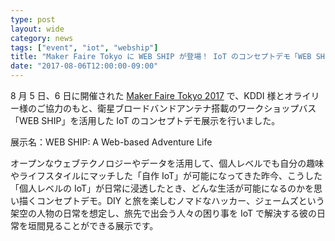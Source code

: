 ```yaml
---
type: post
layout: wide
category: news
tags: ["event", "iot", "webship"]
title: "Maker Faire Tokyo に WEB SHIP が登場！ IoT のコンセプトデモ「WEB SHIP: A Web-based Adventure Life」の展示を行いました"
date: "2017-08-06T12:00:00-09:00"
---
```

8 月 5 日、6 日に開催された [Maker Faire Tokyo 2017](https://makezine.jp/event/mft2017/) で、KDDI 様とオライリー様のご協力のもと、衛星ブロードバンドアンテナ搭載のワークショップバス「WEB SHIP」を活用した IoT のコンセプトデモ展示を行いました。

展示名：WEB SHIP: A Web-based Adventure Life

オープンなウェブテクノロジーやデータを活用して、個人レベルでも自分の趣味やライフスタイルにマッチした「自作 IoT」が可能になってきた昨今、こうした「個人レベルの IoT」が日常に浸透したとき、どんな生活が可能になるのかを思い描くコンセプトデモ。DIY と旅を楽しむノマドなハッカー、ジェームズという架空の人物の日常を想定し、旅先で出会う人々の困り事を IoT で解決する彼の日常を垣間見ることができる展示です。
